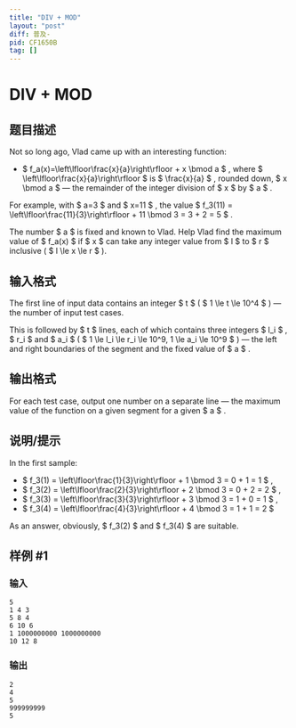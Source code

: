 ```yaml
---
title: "DIV + MOD"
layout: "post"
diff: 普及-
pid: CF1650B
tag: []
---
```


# DIV + MOD

## 题目描述

Not so long ago, Vlad came up with an interesting function:

- $ f_a(x)=\left\lfloor\frac{x}{a}\right\rfloor + x \bmod a $ , where $ \left\lfloor\frac{x}{a}\right\rfloor $ is $ \frac{x}{a} $ , rounded down, $ x \bmod a $ — the remainder of the integer division of $ x $ by $ a $ .

For example, with $ a=3 $ and $ x=11 $ , the value $ f_3(11) = \left\lfloor\frac{11}{3}\right\rfloor + 11 \bmod 3 = 3 + 2 = 5 $ .

The number $ a $ is fixed and known to Vlad. Help Vlad find the maximum value of $ f_a(x) $ if $ x $ can take any integer value from $ l $ to $ r $ inclusive ( $ l \le x \le r $ ).

## 输入格式

The first line of input data contains an integer $ t $ ( $ 1 \le t \le 10^4 $ ) — the number of input test cases.

This is followed by $ t $ lines, each of which contains three integers $ l_i $ , $ r_i $ and $ a_i $ ( $ 1 \le l_i \le r_i \le 10^9, 1 \le a_i \le 10^9 $ ) — the left and right boundaries of the segment and the fixed value of $ a $ .

## 输出格式

For each test case, output one number on a separate line — the maximum value of the function on a given segment for a given $ a $ .

## 说明/提示

In the first sample:

- $ f_3(1) = \left\lfloor\frac{1}{3}\right\rfloor + 1 \bmod 3 = 0 + 1 = 1 $ ,
- $ f_3(2) = \left\lfloor\frac{2}{3}\right\rfloor + 2 \bmod 3 = 0 + 2 = 2 $ ,
- $ f_3(3) = \left\lfloor\frac{3}{3}\right\rfloor + 3 \bmod 3 = 1 + 0 = 1 $ ,
- $ f_3(4) = \left\lfloor\frac{4}{3}\right\rfloor + 4 \bmod 3 = 1 + 1 = 2 $

As an answer, obviously, $ f_3(2) $ and $ f_3(4) $ are suitable.

## 样例 #1

### 输入

```
5
1 4 3
5 8 4
6 10 6
1 1000000000 1000000000
10 12 8
```

### 输出

```
2
4
5
999999999
5
```

